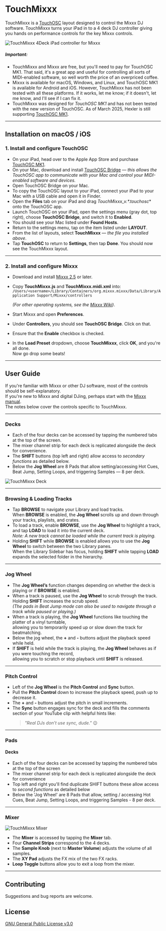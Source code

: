 # TouchMixxx

TouchMixxx is a [TouchOSC](https://hexler.net/products/touchosc) layout designed to control the Mixxx DJ software. TouchMixxx turns your iPad in to a 4 deck DJ controller giving you hands on performance controls for the key Mixxx controls.

![TouchMixxx 4Deck iPad controller for Mixxx](https://github.com/VoidRatio/TouchMixxx/blob/master/images/TouchMixxx_4DeckMixer.jpg "TouchMixxx 4Deck iPad controller for Mixxx")

##### Important:
* TouchMixxx and Mixxx are free, but you'll need to pay for TouchOSC MK1. That said, it's a great app and useful for controlling all sorts of MIDI-enabled software, so well worth the price of an overpriced coffee.
* Mixxx is available for macOS, Windows, and Linux, and TouchOSC MK1 is available for Android and iOS. However, TouchMixxx has not been tested with all these platforms. If it works, let me know; if it doesn't, let me know, and I'll see if I can fix it.
* TouchMixxx was designed for *TouchOSC MK1* and has not been tested with the new version of TouchOSC. As of March 2025, Hexler is still supporting [TouchOSC MK1](https://hexler.net/products/touchosc).

---

## Installation on macOS / iOS

### 1. Install and configure TouchOSC

* On your iPad, head over to the Apple App Store and purchase [TouchOSC MK1](https://apps.apple.com/app/touchosc/id288120394).
* On your Mac, download and install [TouchOSC Bridge](https://hexler.net/products/touchosc#downloads)  — _this allows the TouchOSC app to communicate with your Mac and control your MIDI-enabled software and devices._
* Open TouchOSC Bridge on your Mac.
* To copy the TouchOSC layout to your iPad, connect your iPad to your Mac with a USB cable and open it in Finder.
* Open the **Files** tab on your iPad and drag **TouchMixxx_v*.*.touchosc** onto the TouchOSC app.
* Launch TouchOSC on your iPad, open the settings menu (gray dot, top right), choose **TouchOSC Bridge**, and switch it to **Enabled**.
* You should see your Mac listed under **Found Hosts**.
* Return to the settings menu, tap on the item listed under **LAYOUT**.
* From the list of layouts, select **TouchMixxx** — _the file you installed above_.
* Tap **TouchOSC** to return to **Settings**, then tap **Done**. You should now see the TouchMixxx layout.

---

### 2. Install and configure Mixxx

* Download and install [Mixxx 2.5](https://www.mixxx.org/download/) or later.
* Copy **TouchMixxx.js** and **TouchMixxx.midi.xml** into:  
  `/Users/<username>/Library/Containers/org.mixxx.mixxx/Data/Library/Application Support/Mixxx/controllers`  

  _(For other operating systems, see the [Mixxx Wiki](https://github.com/mixxxdj/mixxx/wiki/Controller-Mapping-File-Locations))_.
* Start Mixxx and open **Preferences**.
* Under **Controllers**, you should see **TouchOSC Bridge**. Click on that.
* Ensure that the **Enable** checkbox is checked.
* In the **Load Preset** dropdown, choose **TouchMixxx**, click **OK**, and you're all done.  
  Now go drop some beats!

---

## User Guide

If you're familiar with Mixxx or other DJ software, most of the controls should be self-explanatory.  
If you're new to Mixxx and digital DJing, perhaps start with the [Mixxx manual](https://www.mixxx.org/manual/latest/en/chapters/introduction.html).  
The notes below cover the controls specific to TouchMixxx.

---

### Decks

* Each of the four decks can be accessed by tapping the numbered tabs at the top of the screen.
* The mixer channel strip for each deck is replicated alongside the deck for convenience.
* The **SHIFT** buttons (top left and right) allow access to _secondary functions_ as detailed below.
* Below the **Jog Wheel** are 8 Pads that allow setting/accessing Hot Cues, Beat Jump, Setting Loops, and triggering Samples — 8 per deck.

![TouchMixxx Deck](https://github.com/VoidRatio/TouchMixxx/blob/master/images/TouchMixxx_Deck.jpg "TouchMixxx Deck")

---

### Browsing & Loading Tracks

* Tap **BROWSE** to navigate your Library and load tracks.  
  When **BROWSE** is enabled, the **Jog Wheel** scrolls up and down through your tracks, playlists, and crates.
* To load a track, enable **BROWSE**, use the **Jog Wheel** to highlight a track, and tap **LOAD** to load it into the current deck.  
  _Note: A new track cannot be loaded while the current track is playing._
* Holding **SHIFT** while **BROWSE** is enabled allows you to use the **Jog Wheel** to switch between the two Library panes.  
  When the Library Sidebar has focus, holding **SHIFT** while tapping **LOAD** expands the selected folder in the hierarchy.

---

### Jog Wheel

* The **Jog Wheel’s** function changes depending on whether the deck is playing or if **BROWSE** is enabled.
* When a track is paused, use the **Jog Wheel** to scrub through the track.  
  Holding **SHIFT** increases the scrub speed.  
  _(The pads in Beat Jump mode can also be used to navigate through a track while paused or playing.)_
* When a track is playing, the **Jog Wheel** functions like touching the platter of a vinyl turntable,  
  allowing you to temporarily speed up or slow down the track for beatmatching.
* Below the jog wheel, the **+** and **-** buttons adjust the playback speed while held.
* If **SHIFT** is held while the track is playing, the **Jog Wheel** behaves as if you were touching the record,  
  allowing you to scratch or stop playback until **SHIFT** is released.

---

### Pitch Control

* Left of the **Jog Wheel** is the **Pitch Control** and **Sync** button.
* Pull the **Pitch Control** down to increase the playback speed, push up to decrease it.
* The **+** and **-** buttons adjust the pitch in small increments.
* The **Sync** button engages sync for the deck and fills the comments section of your YouTube clip with helpful hints like:  
  > *"Real DJs don’t use sync, dude."* 😉

---

### Pads

#### Decks
* Each of the four decks can be accessed by tapping the numbered tabs at the top of the screen
* The mixer channel strip for each deck is replicated alongside the deck for convenience
* Top left and right you'll find duplicate SHIFT buttons these allow access to _second functions_ as detailed below
* Below the 'Jog Wheel' are 8 Pads that allow, setting / accessing Hot Cues, Beat Jump, Setting Loops, and triggering Samples - 8 per deck.

---

### Mixer

![TouchMixxx Mixer](https://github.com/VoidRatio/TouchMixxx/blob/master/images/TouchMixxx_Mixer.jpg "TouchMixxx Mixer")

* The **Mixer** is accessed by tapping the **Mixer** tab.
* Four **Channel Strips** correspond to the 4 decks.
* The **Sample Knob** (next to **Master Volume**) adjusts the volume of all samples.
* The **XY Pad** adjusts the FX mix of the two FX racks.
* **Loop Toggle** buttons allow you to exit a loop from the mixer.

---

## Contributing

Suggestions and bug reports are welcome.

## License

[GNU General Public License v3.0](https://choosealicense.com/licenses/gpl-3.0/)